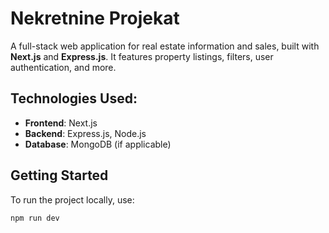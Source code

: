 # Nekretnine Projekat

A full-stack web application for real estate information and sales, built with **Next.js** and **Express.js**. It features property listings, filters, user authentication, and more.

## Technologies Used:
- **Frontend**: Next.js
- **Backend**: Express.js, Node.js
- **Database**: MongoDB (if applicable)

## Getting Started
To run the project locally, use:

```bash
npm run dev
